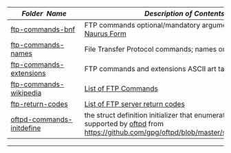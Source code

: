 |&nbsp;&nbsp;&nbsp;&nbsp;&nbsp;&nbsp;_Folder&nbsp;&nbsp;Name_&nbsp;&nbsp;&nbsp;&nbsp;&nbsp;&nbsp;| _Description of Contents_
|:--------------------|--------------------------------------------------------------------------------------------------------------------------------------------------------
| [ftp-commands-bnf](ftp-commands-bnf.txt) |  FTP commands optional/mandatory arguments in [Bach-Naurus Form](https://wikipedia.org/wiki/Backus%E2%80%93Naur_form) 
| [ftp-commands-names](ftp-commands-names.txt) |  File Transfer Protocol commands; names only, one per line 
| [ftp-commands-extensions](ftp-commands-extensions.asc) |  FTP commands and extensions ASCII art table [RFC5797](https://tool.ietf.org/html/rfc5797) 
| [ftp-commands-wikipedia](ftp-commands-wikipedia.txt) |  [List of FTP Commands](https://wikipedia.org/wiki/List_of_FTP_commands) 
| [ftp-return-codes](ftp-return-codes.txt) |  [List of FTP server return codes](https://wikipedia.org/wiki/List_of_FTP_server_return_codes) 
| [oftpd-commands-initdefine](oftpd-commands-initdefine.c) |  the struct definition initializer that enumerates commands supported by [oftpd](https://www.time-travellers.org/oftpd) from <https://github.com/gpg/oftpd/blob/master/src/ftp_command.c> 

* * *

